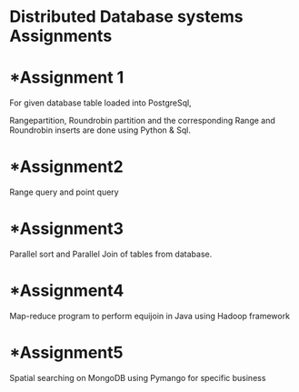 # Distributed Database systems Assignments

# *Assignment 1 

For given database table loaded into PostgreSql,

Rangepartition, Roundrobin partition and the corresponding Range and Roundrobin inserts are done using Python & Sql.

# *Assignment2 

Range query and point query 

# *Assignment3

Parallel sort and Parallel Join of tables from database.

# *Assignment4

Map-reduce program to perform equijoin in Java using Hadoop framework

# *Assignment5

Spatial searching on MongoDB using Pymango for specific business 



​	